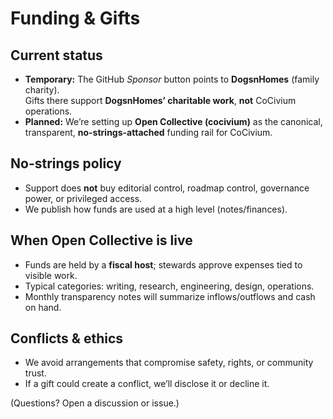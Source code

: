# Funding & Gifts

## Current status
- **Temporary:** The GitHub *Sponsor* button points to **DogsnHomes** (family charity).  
  Gifts there support **DogsnHomes’ charitable work**, **not** CoCivium operations.
- **Planned:** We’re setting up **Open Collective (cocivium)** as the canonical, transparent,
  **no-strings-attached** funding rail for CoCivium.

## No-strings policy
- Support does **not** buy editorial control, roadmap control, governance power, or privileged access.
- We publish how funds are used at a high level (notes/finances).

## When Open Collective is live
- Funds are held by a **fiscal host**; stewards approve expenses tied to visible work.
- Typical categories: writing, research, engineering, design, operations.
- Monthly transparency notes will summarize inflows/outflows and cash on hand.

## Conflicts & ethics
- We avoid arrangements that compromise safety, rights, or community trust.
- If a gift could create a conflict, we’ll disclose it or decline it.

(Questions? Open a discussion or issue.)
